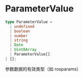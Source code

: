 # ParameterValue

```typescript
type ParameterValue = 
  | undefined
  | boolean
  | number
  | string
  | Date
  | Uint8Array
  | ParameterValue[]
| {};
```

参数数据的有效类型（如 rosparams） 